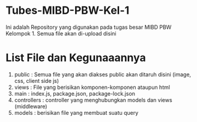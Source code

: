# Tubes-MIBD-PBW-Kel-1
Ini adalah Repository yang digunakan pada tugas besar MIBD PBW Kelompok 1. 
Semua file akan di-upload disini

# List File dan Kegunaaannya
1. public       : Semua file yang akan diakses public akan ditaruh disini (image, css, client side js)
2. views        : File yang berisikan komponen-komponen ataupun html
3. main         : index.js, package.json, package-lock.json
4. controllers  : controller yang menghubungkan models dan views (middleware)
5. models       : berisikan file yang membuat suatu query
